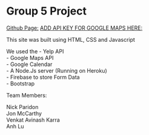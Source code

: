 # Group 5 Project

[Github Page:](https://anhlu8.github.io/Group5Project)
[ADD API KEY FOR GOOGLE MAPS HERE:](https://anhlu8.github.io/Group5Project/api.html)


This site was built using HTML, CSS and Javascript

We used the 
    - Yelp API  
    - Google Maps API  
    - Google Calendar  
    - A Node.Js server (Running on Heroku)  
    - Firebase to store Form Data  
    - Bootstrap 

Team Members:

Nick Paridon  
Jon McCarthy  
Venkat Avinash Karra  
Anh Lu
